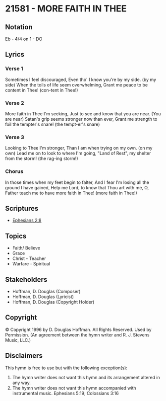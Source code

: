# 21581 - MORE FAITH IN THEE

## Notation

Eb - 4/4 on 1 - DO

## Lyrics

### Verse 1

Sometimes I feel discouraged, Even tho' I know you're by my side. (by my side) When the toils of life seem overwhelming, Grant me peace to be content in Thee! (con-tent in Thee!)


### Verse 2

More faith in Thee I'm seeking, Just to see and know that you are near. (You are near) Satan's grip seems stronger now than ever, Grant me strength to foil the tempter's snare! (the tempt-er's snare)


### Verse 3

Looking to Thee I'm stronger, Than I am when trying on my own. (on my own) Lead me on to look to where I'm going, "Land of Rest", my shelter from the storm!  (the rag-ing storm!) 



### Chorus

In those times when my feet begin to falter, And I fear I'm losing all the ground I have gained, Help me Lord, to know that Thou art with me, O, Father teach me to have more faith in Thee! (more faith in Thee!)



## Scriptures

- [Ephesians 2:8](https://www.biblegateway.com/passage/?search=Ephesians%202%3A8)

## Topics

- Faith/ Believe
- Grace
- Christ - Teacher
- Warfare - Spiritual

## Stakeholders

- Hoffman, D. Douglas (Composer)
- Hoffman, D. Douglas (Lyricist)
- Hoffman, D. Douglas (Copyright Holder)

## Copyright

© Copyright 1996 by D. Douglas Hoffman.   All Rights Reserved. Used by Permission.
(An agreement between the hymn writer and R. J. Stevens Music, LLC.)

## Disclaimers

This hymn is free to use but with the following exception(s):
1. The hymn writer does not want this hymn and its arrangement altered in any way.
2. The hymn writer does not want this hymn accompanied with instrumental music.
Ephesians 5:19; Colossians 3:16

